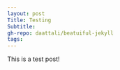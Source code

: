 ```yaml
---
layout: post
Title: Testing
Subtitle:
gh-repo: daattali/beatuiful-jekyll
tags:
---
```


This is a test post!
